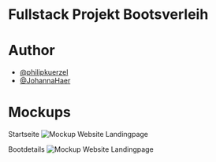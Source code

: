 # Fullstack Projekt Bootsverleih


# Author
- [@philipkuerzel](https://github.com/philipkuerzel)
- [@JohannaHaer](https://github.com/JohannaHaer)

# Mockups

Startseite
![Mockup Website Landingpage](./assets/img/Startseite-Bootsverleih.png)


Bootdetails
![Mockup Website Landingpage](./assets/img/Bootsverleih-Mockup.png)